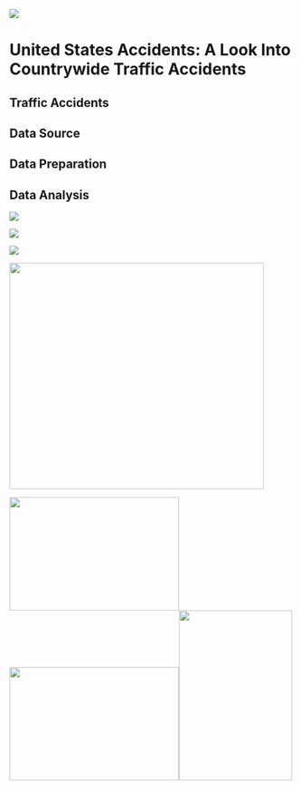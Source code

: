 ![](https://imagevars.gulfnews.com/2019/10/24/accident-sign_16dfd47e1da_medium.jpg)
# United States Accidents: A Look Into Countrywide Traffic Accidents
## Traffic Accidents
## Data Source
## Data Preparation
## Data Analysis
![](https://github.com/ddiaz164/capstone_1/blob/master/images/choro_map.png)

![](https://github.com/ddiaz164/capstone_1/blob/master/images/choro_rates.png)

![](https://github.com/ddiaz164/capstone_1/blob/master/images/image.png)

<img src="https://github.com/ddiaz164/capstone_1/blob/master/images/heat_sc.png" width="450" height="400">

<img src="https://github.com/ddiaz164/capstone_1/blob/master/images/count_cond.png" width="300" height="200"><img src="https://github.com/ddiaz164/capstone_1/blob/master/images/traffic_counts.png" width="300" height="200"><img src="https://github.com/ddiaz164/capstone_1/blob/master/images/count_time.png" width="200" height="300">
